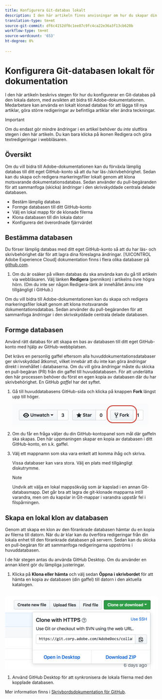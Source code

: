 ```yaml
---
title: Konfigurera Git-databas lokalt
description: I den här artikeln finns anvisningar om hur du skapar din lokala Git-databas och bidrar till Adobe-dokumentationen, inklusive förgrening och kloning.
translation-type: tm+mt
source-git-commit: df6c4152df0c1ee87c9fc4ca22e36a3f13cb620b
workflow-type: tm+mt
source-wordcount: '653'
ht-degree: 0%

---
```



# Konfigurera Git-databasen lokalt för dokumentation

I den här artikeln beskrivs stegen för hur du konfigurerar en Git-databas på den lokala datorn, med avsikten att bidra till Adobe-dokumentationen. Medarbetare kan använda en lokalt klonad databas för att lägga till nya artiklar, göra större redigeringar av befintliga artiklar eller ändra teckningar.

>[!IMPORTANT]
>Om du endast gör mindre ändringar i en artikel behöver du *inte* slutföra stegen i den här artikeln. Du kan bara klicka på ikonen Redigera och göra textredigeringar i webbläsaren.

## Översikt

Om du vill bidra till Adobe-dokumentationen kan du förväxla lämplig databas till ditt eget GitHub-konto så att du har läs-/skrivbehörighet. Sedan kan du skapa och redigera markeringsfiler lokalt genom att klona motsvarande dokumentationsdatabas. Sedan använder du pull-begäranden för att sammanfoga (skicka) ändringar i den skrivskyddade centrala delade databasen.

* Bestäm lämplig databas
* Formge databasen till ditt GitHub-konto
* Välj en lokal mapp för de klonade filerna
* Klona databasen till din lokala dator
* Konfigurera det överordnade fjärrvärdet

## Bestämma databasen

Du förser lämplig databas med ditt eget GitHub-konto så att du har läs- och skrivbehörighet där för att lagra dina föreslagna ändringar. [!UICONTROL Adobe Experience Cloud] dokumentation finns i flera olika databaser på  [github.com](https://www.github.com/adobedocs).

1. Om du är osäker på vilken databas du ska använda kan du gå till artikeln via webbläsaren. Välj länken **Redigera** (pennikon) i artikelns övre högra hörn. (Om du inte ser någon Redigera-länk är innehållet ännu inte tillgängligt i GitHub.)

Om du vill bidra till Adobe-dokumentationen kan du skapa och redigera markeringsfiler lokalt genom att klona motsvarande dokumentationsdatabas. Sedan använder du pull-begäranden för att sammanfoga ändringar i den skrivskyddade centrala delade databasen.

<!---
![GitHub Triangle](/assets/git-and-github-initial-setup.png)

If you're new to GitHub, watch the following video for a conceptual overview of the forking and cloning process:

>[!VIDEO https://channel9.msdn.com/Blogs/CoolMoose/Git-Repository-Setup/player]
-->

## Formge databasen

Använd rätt databas för att skapa en bas av databasen till ditt eget GitHub-konto med hjälp av GitHub-webbplatsen.

Det krävs en personlig gaffel eftersom alla huvuddokumentationsdatabaser ger skrivskyddad åtkomst, vilket innebär att du inte kan göra ändringar direkt i innehållet i databaserna. Om du vill göra ändringar måste du skicka en pull-begäran (PR) från din gaffel till huvuddatabasen. För att underlätta den här processen behöver du först en egen kopia av databasen där du har skrivbehörighet. En GitHub *gaffel* har det syftet.

1. Gå till huvuddatabasens GitHub-sida och klicka på knappen **Fork** längst upp till höger.

   ![GitHub-gaffel](assets/fork-simple.png)

1. Om du får en fråga väljer du din GitHub-kontopanel som mål där gaffeln ska skapas. Den här uppmaningen skapar en kopia av databasen i ditt GitHub-konto, en s.k. gaffel.

1. Välj ett mappnamn som ska vara enkelt att komma ihåg och skriva.

   Vissa databaser kan vara stora. Välj en plats med tillgängligt diskutrymme.

   >[!NOTE]
   >
   >Undvik att välja en lokal mappsökväg som är kapslad i en annan Git-databasmapp. Det går bra att lagra de git-klonade mapparna intill varandra, men om du kapslar in Git-mappar i varandra uppstår fel i filspårningen.

## Skapa en lokal klon av databasen

Genom att skapa en klon av den förankrade databasen hämtar du en kopia av filerna till datorn. När du är klar kan du överföra redigeringar från din lokala enhet till den förankrade databasen på servern. Sedan kan du skicka en pull-begäran för att sammanfoga redigeringarna uppströms i huvuddatabasen.

I de här stegen antas du använda GitHub Desktop. Om du använder en annan klient gör du lämpliga justeringar.

1. Klicka på **Klona eller hämta** och välj sedan **Öppna i skrivbordet** för att hämta en kopia av databasen (din gaffel) till datorn i den aktuella katalogen.

  ![Klonrepo](assets/clone-pulldown.png)

1. Använd GitHub Desktop för att synkronisera de lokala filerna med den kopplade databasen.

Mer information finns i [Skrivbordsdokumentation för GitHub](https://help.github.com/desktop/).
